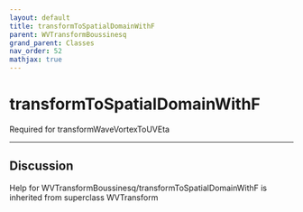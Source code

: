 ```yaml
---
layout: default
title: transformToSpatialDomainWithF
parent: WVTransformBoussinesq
grand_parent: Classes
nav_order: 52
mathjax: true
---
```


#  transformToSpatialDomainWithF

Required for transformWaveVortexToUVEta


---

## Discussion

Help for WVTransformBoussinesq/transformToSpatialDomainWithF is inherited from superclass WVTransform
